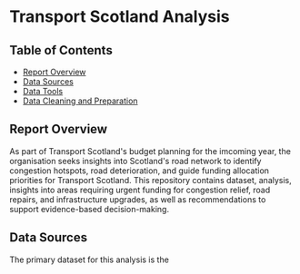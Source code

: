 # Transport Scotland Analysis

## Table of Contents 
- [Report Overview](ReportOverview)
- [Data Sources](DataSources)
- [Data Tools](DataTools)
- [Data Cleaning and Preparation](DataCleaningandPreparation)

## Report Overview 

As part of Transport Scotland's budget planning for the imcoming year, the organisation seeks insights into Scotland's road network to identify congestion hotspots, road deterioration, and guide funding allocation priorities for Transport Scotland. 
This repository contains dataset, analysis, insights into areas requiring urgent funding for congestion relief, road repairs, and infrastructure upgrades, as well as recommendations to support evidence-based decision-making.

## Data Sources 

The primary dataset for this analysis is the 
